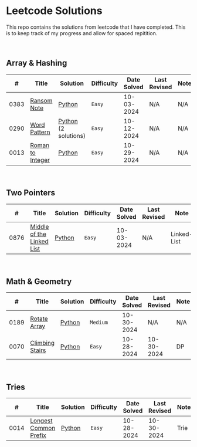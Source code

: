 # Leetcode Solutions
This repo contains the solutions from leetcode that I have completed. This is to keep track of my progress and allow for spaced repitition.  

&nbsp;  

<!-- Sample -->

<!-- |  #  | Title |  Solution |  Time | Space | Difficulty    | Tag          | Note| 
|-----|------------------------ | -- | --------------- | --------------- | ------------- |--------------|-----|
2151 | [Maximum Good People Based on Statements](https://leetcode.com/problems/maximum-good-people-based-on-statements/) | [C++](./C++/maximum-good-people-based-on-statements.cpp) <br> [Python](./Python/maximum-good-people-based-on-statements.py) | _O(n^2 * 2^n)_ | _O(1)_ | Hard || Bitmasks, Brute Force -->



<!-- BASIC TEMPLATE -->
<!-- 0000 | [Problem Title](https://leetcode.com/problems/) | [Python](./my-solutions/) | `Easy` | 00-00-2024 | N/A | N/A -->


## Array & Hashing
|  # | Title | Solution | Difficulty |   Date Solved   |   Last Revised   | Note |
|----| ----- | -------- | ---------- | --------------- | ---------------- | ---- |
0383 | [Ransom Note](https://leetcode.com/problems/ransom-note/) | [Python](./my-solutions/0383-ransom-note/) | `Easy` | 10-03-2024 | N/A | N/A
0290 | [Word Pattern](https://leetcode.com/problems/word-pattern/) | [Python](./my-solutions/0290-word-pattern) <br> (2 solutions) | `Easy` | 10-12-2024 | N/A | N/A
0013 | [Roman to Integer](https://leetcode.com/problems/roman-to-integer/) | [Python](./my-solutions/0013-roman-to-integer) | `Easy` | 10-29-2024 | N/A | N/A

&nbsp;  

## Two Pointers
|  # | Title | Solution | Difficulty |   Date Solved   |   Last Revised   | Note |
|----| ----- | -------- | ---------- | --------------- | ---------------- | ---- |
0876 | [Middle of the Linked List](https://leetcode.com/problems/middle-of-the-linked-list/) | [Python](./my-solutions/0383-middle-of-the-linked-list/) | `Easy` | 10-03-2024 | N/A | Linked-List

&nbsp;  

## Math & Geometry
|  # | Title | Solution | Difficulty |   Date Solved   |   Last Revised   | Note |
|----| ----- | -------- | ---------- | --------------- | ---------------- | ---- |
0189 | [Rotate Array](https://leetcode.com/problems/rotate-array/) | [Python](./my-solutions/0189-rotate-array) | `Medium` | 10-30-2024 | N/A | N/A
0070 | [Climbing Stairs](https://leetcode.com/problems/climbing-stairs/) | [Python](./my-solutions/0070-climbing-stairs) | `Easy` | 10-28-2024 | 10-30-2024 | DP  

<!-- ## Sliding Window -->
<!-- ## Stack -->
<!-- ## Binary Search -->
<!-- ## Linked List -->
<!-- ## Trees -->

&nbsp;  

## Tries
|  # | Title | Solution | Difficulty |   Date Solved   |   Last Revised   | Note |
|----| ----- | -------- | ---------- | --------------- | ---------------- | ---- |
0014 | [Longest Common Prefix](https://leetcode.com/problems/longest-common-prefix/) | [Python](./my-solutions/0014-longest-common-prefix) | `Easy` | 10-28-2024 | 10-30-2024 | Trie  


<!-- ## Heap / Priority Queue -->
<!-- ## Backtracking -->
<!-- ## Graphs -->
<!-- ## Advanced Graphs -->
<!-- ## 1-D Dynamic Programming -->
<!-- ## 2-D Dynamic Programming -->
<!-- ## Greedy -->
<!-- ## Intervals -->
<!-- ## Bit Manipulation -->